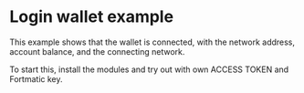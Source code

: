 # Login wallet example

This example shows that the wallet is connected, with the network address, account balance, and the connecting network.

To start this, install the modules and try out with own ACCESS TOKEN and Fortmatic key.
